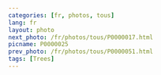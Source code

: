 ```yaml
---
categories: [fr, photos, tous]
lang: fr
layout: photo
next_photo: /fr/photos/tous/P0000017.html
picname: P0000025
prev_photo: /fr/photos/tous/P0000051.html
tags: [Trees]
---
```

